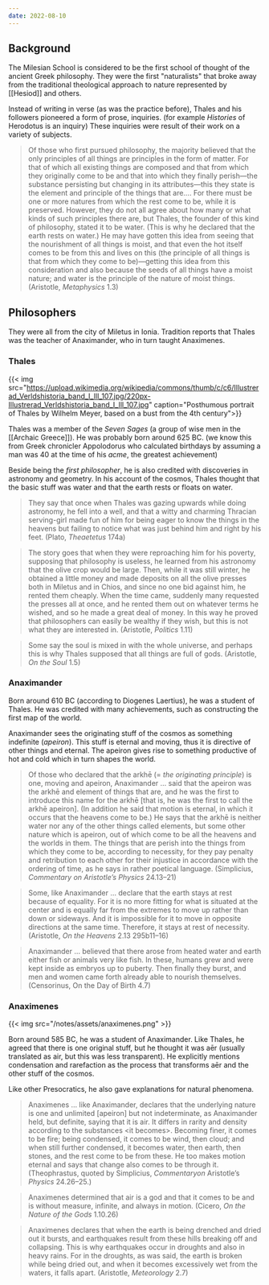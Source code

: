 ```yaml
---
date: 2022-08-10
---
```


## Background

The Milesian School is considered to be the first school of thought of the ancient Greek philosophy. They were the first "naturalists" that broke away from the traditional theological approach to nature represented by [[Hesiod]] and others.

Instead of writing in verse (as was the practice before), Thales and his followers pioneered a form of prose, inquiries. (for example *Histories* of Herodotus is an inquiry) These inquiries were result of their work on a variety of subjects.

> Of those who first pursued philosophy, the majority believed that the only principles of all things are principles in the form of matter. For that of which all existing things are composed and that from which they originally come to be and that into which they finally perish—the substance persisting but changing in its attributes—this they state is the element and principle of the things that are…. For there must be one or more natures from which the rest come to be, while it is preserved. However, they do not all agree about how many or what kinds of such principles there are, but Thales, the founder of this kind of philosophy, stated it to be water. (This is why he declared that the earth rests on water.) He may have gotten this idea from seeing that the nourishment of all things is moist, and that even the hot itself comes to be from this and lives on this (the principle of all things is that from which they come to be)—getting this idea from this consideration and also because the seeds of all things have a moist nature; and water is the principle of the nature of moist things. (Aristotle, *Metaphysics* 1.3)

## Philosophers
They were all from the city of Miletus in Ionia. Tradition reports that Thales was the teacher of Anaximander, who in turn taught Anaximenes.

### Thales
{{< img src="https://upload.wikimedia.org/wikipedia/commons/thumb/c/c6/Illustrerad_Verldshistoria_band_I_Ill_107.jpg/220px-Illustrerad_Verldshistoria_band_I_Ill_107.jpg" caption="Posthumous portrait of Thales by Wilhelm Meyer, based on a bust from the 4th century">}}

Thales was a member of the *Seven Sages* (a group of wise men in the [[Archaic Greece]]). He was probably born around 625 BC. (we know this from Greek chronicler Appolodorus who calculated birthdays by assuming a man was 40 at the time of his *acme*, the greatest achievement)

Beside being the *first philosopher*, he is also credited with discoveries in astronomy and geometry. In his account of the cosmos, Thales thought that the basic stuff was water and that the earth rests or floats on water.

> They say that once when Thales was gazing upwards while doing astronomy, he fell into a well, and that a witty and charming Thracian serving-girl made fun of him for being eager to know the things in the heavens but failing to notice what was just behind him and right by his feet. (Plato, *Theaetetus* 174a)

> The story goes that when they were reproaching him for his poverty, supposing that philosophy is useless, he learned from his astronomy that the olive crop would be large. Then, while it was still winter, he obtained a little money and made deposits on all the olive presses both in Miletus and in Chios, and since no one bid against him, he rented them cheaply. When the time came, suddenly many requested the presses all at once, and he rented them out on whatever terms he wished, and so he made a great deal of money. In this way he proved that philosophers can easily be wealthy if they wish, but this is not what they are interested in. (Aristotle, *Politics* 1.11)

> Some say the soul is mixed in with the whole universe, and perhaps this is why Thales supposed that all things are full of gods.
(Aristotle, *On the Soul* 1.5)

### Anaximander

Born around 610 BC (according to Diogenes Laertius), he was a student of Thales. He was credited with many achievements, such as constructing the first map of the world.

Anaximander sees the originating stuff of the cosmos as something indefinite (*apeiron*). This stuff is eternal and moving, thus it is directive of other things and eternal. The apeiron gives rise to something productive of hot and cold which in turn shapes the world. 

> Of those who declared that the arkhē (= *the originating principle*) is one, moving and apeiron, Anaximander … said that the apeiron was the arkhē and element of things that are, and he was the first to introduce this name for the arkhē [that is, he was the first to call the arkhē apeiron]. (In addition he said that motion is eternal, in which it occurs that the heavens come to be.) He says that the arkhē is neither water nor any of the other things called elements, but some other nature which is apeiron, out of which come to be all the heavens and the worlds in them. The things that are perish into the things from which they come to be, according to necessity, for they pay penalty and retribution to each other for their injustice in accordance with the ordering of time, as he says in rather poetical language. (Simplicius, *Commentary on Aristotle’s Physics* 24.13–21)

> Some, like Anaximander … declare that the earth stays at rest because of equality. For it is no more fitting for what is situated at the center and is equally far from the extremes to move up rather than down or sideways. And it is impossible for it to move in opposite directions at the same time. Therefore, it stays at rest of necessity. (Aristotle, *On the Heavens* 2.13 295b11–16)

> Anaximander … believed that there arose from heated water and earth either fish or animals very like fish. In these, humans grew and were kept inside as embryos up to puberty. Then finally they burst, and men and women came forth already able to nourish themselves. (Censorinus, On the Day of Birth 4.7)

### Anaximenes
{{< img src="/notes/assets/anaximenes.png" >}}

Born around 585 BC, he was a student of Anaximander. Like Thales, he agreed that there is one original stuff, but he thought it was aēr (usually translated as air, but this was less transparent). He explicitly mentions condensation and rarefaction as the process that transforms aēr and the other stuff of the cosmos.

Like other Presocratics, he also gave explanations for natural phenomena.

> Anaximenes … like Anaximander, declares that the underlying nature is one and unlimited [apeiron] but not indeterminate, as Anaximander held, but definite, saying that it is air. It differs in rarity and density according to the substances \<it becomes\>. Becoming finer, it comes to be fire; being condensed, it comes to be wind, then cloud; and when still further condensed, it becomes water, then earth, then stones, and the rest come to be from these. He too makes motion eternal and says that change also comes to be through it. (Theophrastus, quoted by Simplicius, *Commentaryon* Aristotle’s *Physics* 24.26–25.)

> Anaximenes determined that air is a god and that it comes to be and is without measure, infinite, and always in motion. (Cicero, *On the Nature of the Gods* 1.10.26)

> Anaximenes declares that when the earth is being drenched and dried out it bursts, and earthquakes result from these hills breaking off and collapsing. This is why earthquakes occur in droughts and also in heavy rains. For in the droughts, as was said, the earth is broken while being dried out, and when it becomes excessively wet from the waters, it falls apart. (Aristotle, *Meteorology* 2.7)
